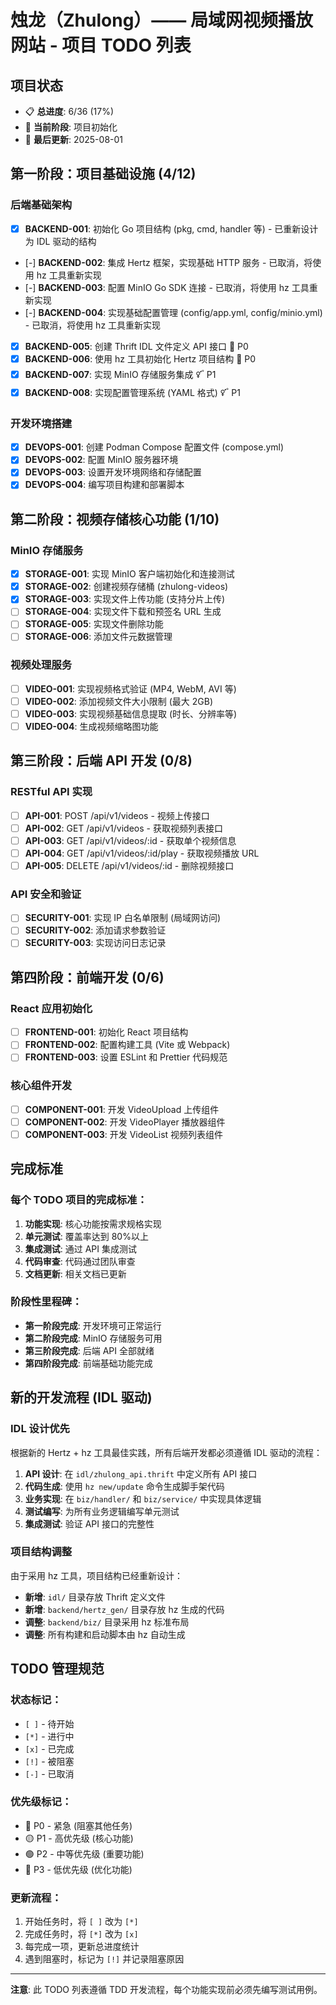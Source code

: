 # 烛龙（Zhulong）—— 局域网视频播放网站 - 项目 TODO 列表

## 项目状态

- 📋 **总进度**: 6/36 (17%)
- 🚀 **当前阶段**: 项目初始化
- 📅 **最后更新**: 2025-08-01

## 第一阶段：项目基础设施 (4/12)

### 后端基础架构

- [x] **BACKEND-001**: 初始化 Go 项目结构 (pkg, cmd, handler 等) - 已重新设计为 IDL 驱动的结构
- [-] **BACKEND-002**: 集成 Hertz 框架，实现基础 HTTP 服务 - 已取消，将使用 hz 工具重新实现
- [-] **BACKEND-003**: 配置 MinIO Go SDK 连接 - 已取消，将使用 hz 工具重新实现
- [-] **BACKEND-004**: 实现基础配置管理 (config/app.yml, config/minio.yml) - 已取消，将使用 hz 工具重新实现
- [x] **BACKEND-005**: 创建 Thrift IDL 文件定义 API 接口 🔴 P0
- [x] **BACKEND-006**: 使用 hz 工具初始化 Hertz 项目结构 🔴 P0
- [x] **BACKEND-007**: 实现 MinIO 存储服务集成 🜡 P1
- [x] **BACKEND-008**: 实现配置管理系统 (YAML 格式) 🜡 P1

### 开发环境搭建

- [x] **DEVOPS-001**: 创建 Podman Compose 配置文件 (compose.yml)
- [x] **DEVOPS-002**: 配置 MinIO 服务器环境
- [x] **DEVOPS-003**: 设置开发环境网络和存储配置
- [x] **DEVOPS-004**: 编写项目构建和部署脚本

## 第二阶段：视频存储核心功能 (1/10)

### MinIO 存储服务

- [x] **STORAGE-001**: 实现 MinIO 客户端初始化和连接测试
- [x] **STORAGE-002**: 创建视频存储桶 (zhulong-videos)
- [x] **STORAGE-003**: 实现文件上传功能 (支持分片上传)
- [ ] **STORAGE-004**: 实现文件下载和预签名 URL 生成
- [ ] **STORAGE-005**: 实现文件删除功能
- [ ] **STORAGE-006**: 添加文件元数据管理

### 视频处理服务

- [ ] **VIDEO-001**: 实现视频格式验证 (MP4, WebM, AVI 等)
- [ ] **VIDEO-002**: 添加视频文件大小限制 (最大 2GB)
- [ ] **VIDEO-003**: 实现视频基础信息提取 (时长、分辨率等)
- [ ] **VIDEO-004**: 生成视频缩略图功能

## 第三阶段：后端 API 开发 (0/8)

### RESTful API 实现

- [ ] **API-001**: POST /api/v1/videos - 视频上传接口
- [ ] **API-002**: GET /api/v1/videos - 获取视频列表接口
- [ ] **API-003**: GET /api/v1/videos/:id - 获取单个视频信息
- [ ] **API-004**: GET /api/v1/videos/:id/play - 获取视频播放 URL
- [ ] **API-005**: DELETE /api/v1/videos/:id - 删除视频接口

### API 安全和验证

- [ ] **SECURITY-001**: 实现 IP 白名单限制 (局域网访问)
- [ ] **SECURITY-002**: 添加请求参数验证
- [ ] **SECURITY-003**: 实现访问日志记录

## 第四阶段：前端开发 (0/6)

### React 应用初始化

- [ ] **FRONTEND-001**: 初始化 React 项目结构
- [ ] **FRONTEND-002**: 配置构建工具 (Vite 或 Webpack)
- [ ] **FRONTEND-003**: 设置 ESLint 和 Prettier 代码规范

### 核心组件开发

- [ ] **COMPONENT-001**: 开发 VideoUpload 上传组件
- [ ] **COMPONENT-002**: 开发 VideoPlayer 播放器组件
- [ ] **COMPONENT-003**: 开发 VideoList 视频列表组件

## 完成标准

### 每个 TODO 项目的完成标准：

1. **功能实现**: 核心功能按需求规格实现
2. **单元测试**: 覆盖率达到 80%以上
3. **集成测试**: 通过 API 集成测试
4. **代码审查**: 代码通过团队审查
5. **文档更新**: 相关文档已更新

### 阶段性里程碑：

- **第一阶段完成**: 开发环境可正常运行
- **第二阶段完成**: MinIO 存储服务可用
- **第三阶段完成**: 后端 API 全部就绪
- **第四阶段完成**: 前端基础功能完成

## 新的开发流程 (IDL 驱动)

### IDL 设计优先

根据新的 Hertz + hz 工具最佳实践，所有后端开发都必须遵循 IDL 驱动的流程：

1. **API 设计**: 在 `idl/zhulong_api.thrift` 中定义所有 API 接口
2. **代码生成**: 使用 `hz new/update` 命令生成脚手架代码
3. **业务实现**: 在 `biz/handler/` 和 `biz/service/` 中实现具体逻辑
4. **测试编写**: 为所有业务逻辑编写单元测试
5. **集成测试**: 验证 API 接口的完整性

### 项目结构调整

由于采用 hz 工具，项目结构已经重新设计：

- **新增**: `idl/` 目录存放 Thrift 定义文件
- **新增**: `backend/hertz_gen/` 目录存放 hz 生成的代码
- **调整**: `backend/biz/` 目录采用 hz 标准布局
- **调整**: 所有构建和启动脚本由 hz 自动生成

## TODO 管理规范

### 状态标记：

- `[ ]` - 待开始
- `[*]` - 进行中
- `[x]` - 已完成
- `[!]` - 被阻塞
- `[-]` - 已取消

### 优先级标记：

- 🔴 P0 - 紧急 (阻塞其他任务)
- 🟡 P1 - 高优先级 (核心功能)
- 🟢 P2 - 中等优先级 (重要功能)
- 🔵 P3 - 低优先级 (优化功能)

### 更新流程：

1. 开始任务时，将 `[ ]` 改为 `[*]`
2. 完成任务时，将 `[*]` 改为 `[x]`
3. 每完成一项，更新总进度统计
4. 遇到阻塞时，标记为 `[!]` 并记录阻塞原因

---

**注意**: 此 TODO 列表遵循 TDD 开发流程，每个功能实现前必须先编写测试用例。
